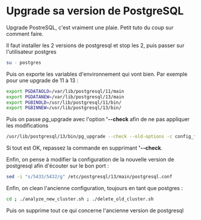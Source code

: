 # Upgrade sa version de PostgreSQL 
 
Upgrade PostreSQL, c'est vraiment une plaie. Petit tuto du coup sur 
comment faire. 
 
Il faut installer les 2 versions de postgresql et stop les 2, puis 
passer sur l'utilisateur postgres 
 
``` bash 
su - postgres 
``` 
 
Puis on exporte les variables d'environnement qui vont bien. Par 
exemple pour une upgrade de 11 à 13 : 
 
``` bash 
export PGDATAOLD=/var/lib/postgresql/11/main 
export PGDATANEW=/var/lib/postgresql/13/main 
export PGBINOLD=/usr/lib/postgresql/11/bin/ 
export PGBINNEW=/usr/lib/postgresql/13/bin/ 
``` 
 
Puis on passe pg_upgrade avec l'option **'--check** afin de ne pas 
appliquer les modifications 
 
``` bash 
/usr/lib/postgresql/13/bin/pg_upgrade --check --old-options -c config_file=/etc/postgresql/11/main/postgresql.conf --new-options -c config_file=/etc/postgresql/13/main/postgresql.conf 
``` 
 
Si tout est OK, repassez la commande en supprimant **'--check**. 
 
Enfin, on pense à modifier la configuration de la nouvelle version de 
postgresql afin d'écouter sur le bon port : 
 
``` bash 
sed -i "s/5433/5432/g" /etc/postgresql/13/main/postgresql.conf 
``` 
 
Enfin, on clean l'ancienne configuration, toujours en tant que postgres 
: 
 
``` bash 
cd ; ./analyze_new_cluster.sh ; ./delete_old_cluster.sh 
``` 
 
Puis on supprime tout ce qui concerne l'ancienne version de postgresql 
